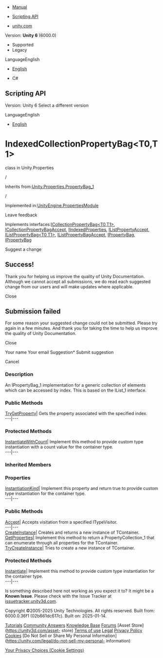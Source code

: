 [ ]()

  * [Manual](../Manual/index.html)
  * [Scripting API](../ScriptReference/index.html)

  * [unity.com](https://unity.com/)

Version: **Unity 6** (6000.0)

  * Supported
  * Legacy

LanguageEnglish

  * [English]()

  * C#

[ ](https://docs.unity3d.com)

## Scripting API

Version: Unity 6 Select a different version

LanguageEnglish

  * [English]()

# IndexedCollectionPropertyBag<T0,T1>

class in Unity.Properties

/

Inherits
from:[Unity.Properties.PropertyBag_1](Unity.Properties.PropertyBag_1.html)

/

Implemented
in:[UnityEngine.PropertiesModule](UnityEngine.PropertiesModule.html)

Leave feedback

  

Implements
interfaces:[ICollectionPropertyBag<T0,T1>](Unity.Properties.ICollectionPropertyBag_2.html),
[ICollectionPropertyBagAccept<T0>](Unity.Properties.ICollectionPropertyBagAccept_1.html),
[IIndexedProperties<T0>](Unity.Properties.IIndexedProperties_1.html),
[IListPropertyAccept<T0>](Unity.Properties.IListPropertyAccept_1.html),
[IListPropertyBag<T0,T1>](Unity.Properties.IListPropertyBag_2.html),
[IListPropertyBagAccept<T0>](Unity.Properties.IListPropertyBagAccept_1.html),
[IPropertyBag](Unity.Properties.IPropertyBag.html),
[IPropertyBag<T0>](Unity.Properties.IPropertyBag_1.html)

Suggest a change

## Success!

Thank you for helping us improve the quality of Unity Documentation. Although
we cannot accept all submissions, we do read each suggested change from our
users and will make updates where applicable.

Close

## Submission failed

For some reason your suggested change could not be submitted. Please <a>try
again</a> in a few minutes. And thank you for taking the time to help us
improve the quality of Unity Documentation.

Close

Your name Your email Suggestion* Submit suggestion

Cancel

[ ]()

### Description

An IPropertyBag_1 implementation for a generic collection of elements which
can be accessed by index. This is based on the IList_1 interface.

### Public Methods

[TryGetProperty](Unity.Properties.IndexedCollectionPropertyBag_2.TryGetProperty.html)|
Gets the property associated with the specified index.  
---|---  
  
### Protected Methods

[InstantiateWithCount](Unity.Properties.IndexedCollectionPropertyBag_2.InstantiateWithCount.html)|
Implement this method to provide custom type instantiation with a count value
for the container type.  
---|---  
  
### Inherited Members

### Properties

[InstantiationKind](Unity.Properties.PropertyBag_1.InstantiationKind.html)|
Implement this property and return true to provide custom type instantiation
for the container type.  
---|---  
  
### Public Methods

[Accept](Unity.Properties.PropertyBag_1.Accept.html)|  Accepts visitation from
a specified ITypeVisitor.  
---|---  
[CreateInstance](Unity.Properties.PropertyBag_1.CreateInstance.html)|  Creates
and returns a new instance of TContainer.  
[GetProperties](Unity.Properties.PropertyBag_1.GetProperties.html)|  Implement
this method to return a PropertyCollection_1 that can enumerate through all
properties for the TContainer.  
[TryCreateInstance](Unity.Properties.PropertyBag_1.TryCreateInstance.html)|
Tries to create a new instance of TContainer.  
  
### Protected Methods

[Instantiate](Unity.Properties.PropertyBag_1.Instantiate.html)|  Implement
this method to provide custom type instantiation for the container type.  
---|---  
  
Is something described here not working as you expect it to? It might be a
**Known Issue**. Please check with the Issue Tracker at
[issuetracker.unity3d.com](https://issuetracker.unity3d.com).

Copyright ©2005-2025 Unity Technologies. All rights reserved. Built from:
6000.0.36f1 (02b661dc617c). Built on: 2025-01-14.

[Tutorials](https://unity3d.com/learn) [Community
Answers](https://answers.unity3d.com) [Knowledge
Base](https://support.unity3d.com/hc/en-us)
[Forums](https://forum.unity3d.com) [Asset Store](https://unity3d.com/asset-
store) [Terms of use](https://docs.unity3d.com/Manual/TermsOfUse.html)
[Legal](https://unity.com/legal) [Privacy
Policy](https://unity.com/legal/privacy-policy)
[Cookies](https://unity.com/legal/cookie-policy) [Do Not Sell or Share My
Personal Information](https://unity.com/legal/do-not-sell-my-personal-
information)

[Your Privacy Choices (Cookie Settings)](javascript:void\(0\);)

